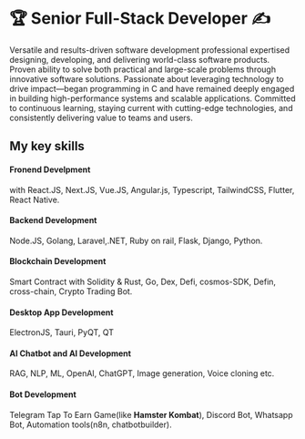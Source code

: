 # 🏆 Senior Full-Stack Developer ✍
Versatile and results-driven software development professional expertised designing, developing, and
delivering world-class software products. Proven ability to solve both practical and large-scale problems through innovative
software solutions.
Passionate about leveraging technology to drive impact—began programming in C and have remained deeply engaged in
building high-performance systems and scalable applications. Committed to continuous learning, staying current with
cutting-edge technologies, and consistently delivering value to teams and users.

## My key skills

#### Fronend Develpment  
with React.JS, Next.JS, Vue.JS, Angular.js, Typescript, TailwindCSS, Flutter, React Native.

#### Backend Development 
Node.JS, Golang, Laravel,.NET, Ruby on rail, Flask, Django, Python.

#### Blockchain Development  
Smart Contract with Solidity & Rust, Go, Dex, Defi, cosmos-SDK, Defin, cross-chain, Crypto Trading Bot.

#### Desktop App Development 
ElectronJS, Tauri, PyQT, QT

#### AI Chatbot and AI Development 
RAG, NLP, ML, OpenAI, ChatGPT, Image generation, Voice cloning etc.

#### Bot Development 
Telegram Tap To Earn Game(like **Hamster Kombat**), Discord Bot, Whatsapp Bot, Automation tools(n8n, chatbotbuilder).

<!--
**goal0105/goal0105** is a ✨ _special_ ✨ repository because its `README.md` (this file) appears on your GitHub profile.

Here are some ideas to get you started:

- 🔭 I’m currently working on ...
- 🌱 I’m currently learning ...
- 👯 I’m looking to collaborate on ...
- 🤔 I’m looking for help with ...
- 💬 Ask me about ...
- 📫 How to reach me: ...
- 😄 Pronouns: ...
- ⚡ Fun fact: ...
-->
